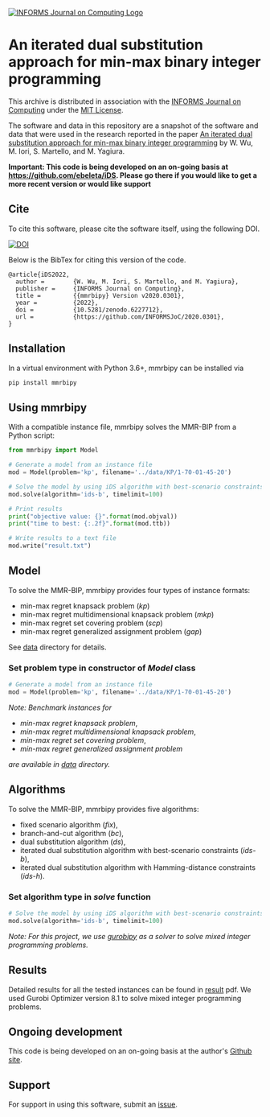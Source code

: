 [![INFORMS Journal on Computing Logo](https://INFORMSJoC.github.io/logos/INFORMS_Journal_on_Computing_Header.jpg)](https://pubsonline.informs.org/journal/ijoc)

# An iterated dual substitution approach for min-max binary integer programming

This archive is distributed in association with the [INFORMS Journal on
Computing](https://pubsonline.informs.org/journal/ijoc) under the [MIT License](LICENSE).

The software and data in this repository are a snapshot of the software and data
that were used in the research reported in the paper [An iterated dual substitution approach for min-max binary integer programming](https://doi.org/10.1287/ijoc.2022.1189) by W. Wu, M. Iori, S. Martello, and M. Yagiura. 

**Important: This code is being developed on an on-going basis at 
https://github.com/ebeleta/iDS. Please go there if you would like to
get a more recent version or would like support**

## Cite

To cite this software, please cite the software itself, using the following DOI.

[![DOI](https://zenodo.org/badge/DOI/10.5281/zenodo.6227712.svg)](https://doi.org/10.5281/zenodo.6227712)

Below is the BibTex for citing this version of the code.

```
@article{iDS2022,
  author =        {W. Wu, M. Iori, S. Martello, and M. Yagiura},
  publisher =     {INFORMS Journal on Computing},
  title =         {{mmrbipy} Version v2020.0301},
  year =          {2022},
  doi =           {10.5281/zenodo.6227712},
  url =           {https://github.com/INFORMSJoC/2020.0301},
}  
```

## Installation

In a virtual environment with Python 3.6+, mmrbipy can be installed via

```bash
pip install mmrbipy
```

## Using mmrbipy

With a compatible instance file, mmrbipy solves the MMR-BIP from a Python script:

```python
from mmrbipy import Model

# Generate a model from an instance file
mod = Model(problem='kp', filename='../data/KP/1-70-01-45-20')

# Solve the model by using iDS algorithm with best-scenario constraints
mod.solve(algorithm='ids-b', timelimit=100)

# Print results
print("objective value: {}".format(mod.objval))
print("time to best: {:.2f}".format(mod.ttb))

# Write results to a text file
mod.write("result.txt")
```
## Model
To solve the MMR-BIP, mmrbipy provides four types of instance formats:

- min-max regret knapsack problem (*kp*)
- min-max regret multidimensional knapsack problem (*mkp*)
- min-max regret set covering problem (*scp*)
- min-max regret generalized assignment problem (*gap*)

See [data](data) directory for details.

### Set problem type in constructor of _Model_ class
```python
# Generate a model from an instance file
mod = Model(problem='kp', filename='../data/KP/1-70-01-45-20')
```

_Note: Benchmark instances for_

- _min-max regret knapsack problem_,
- _min-max regret multidimensional knapsack problem_,
- _min-max regret set covering problem_,
- _min-max regret generalized assignment problem_

_are available in [data](data) directory._

## Algorithms

To solve the MMR-BIP, mmrbipy provides five algorithms:
- fixed scenario algorithm (*fix*),
- branch-and-cut algorithm (*bc*),
- dual substitution algorithm (*ds*),
- iterated dual substitution algorithm with best-scenario constraints (*ids-b*),
- iterated dual substitution algorithm with Hamming-distance constraints (*ids-h*).

### Set algorithm type in _solve_ function
```python
# Solve the model by using iDS algorithm with best-scenario constraints
mod.solve(algorithm='ids-b', timelimit=100)
```

_Note: For this project, we use [gurobipy](https://pypi.org/project/gurobipy/) as a solver to solve mixed integer programming problems._

## Results

Detailed results for all the tested instances can be found in [result](results/results.pdf) pdf.
We used Gurobi Optimizer version 8.1 to solve mixed integer programming problems.

## Ongoing development

This code is being developed on an on-going basis at the author's
[Github site](https://github.com/ebeleta/iDS).

## Support

For support in using this software, submit an
[issue](https://github.com/ebeleta/iDS/issues/new).
